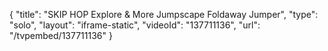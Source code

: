 {
    "title": "SKIP HOP Explore & More Jumpscape Foldaway Jumper",
    "type": "solo",
    "layout": "iframe-static",
    "videoId": "137711136",
    "url": "\/tvpembed\/137711136"
}